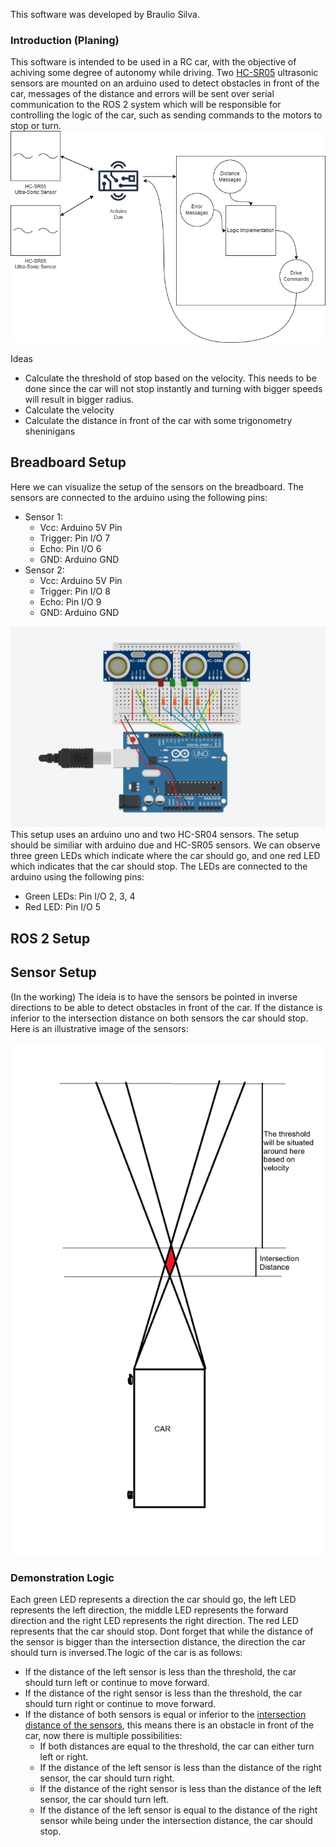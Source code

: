This software was developed by Braulio Silva.

### Introduction (Planing)
This software is intended to be used in a RC car, with the objective of achiving some degree of autonomy while driving. Two [HC-SR05](docs\resources\M_HY-SRF05_0003.pdf) ultrasonic sensors are mounted on an arduino used to detect obstacles in front of the car, messages of the distance and errors will be sent over serial communication to the ROS 2 system which will be responsible for controlling the logic of the car, such as sending commands to the motors to stop or turn.   
![Driverless System](resources\DriverlessSys.png)

Ideas
 - Calculate the threshold of stop based on the velocity. This needs to be done since the car will not stop instantly and turning with bigger speeds will result in bigger radius.
 - Calculate the velocity
 - Calculate the distance in front of the car with some trigonometry sheninigans

## Breadboard Setup
Here we can visualize the setup of the sensors on the breadboard. The sensors are connected to the arduino using the following pins:
- Sensor 1:
    - Vcc: Arduino 5V Pin
    - Trigger: Pin I/O 7
    - Echo: Pin I/O 6
    - GND: Arduino GND 
- Sensor 2:
    - Vcc: Arduino 5V Pin
    - Trigger: Pin I/O 8
    - Echo: Pin I/O 9
    - GND: Arduino GND 

![Arduino Setup with HC-SR05](resources\ArduinoSetup.png)
This setup uses an arduino uno and two HC-SR04 sensors.
The setup should be similiar with arduino due and HC-SR05 sensors. We can observe three green LEDs which indicate where the car should go, and one red LED which indicates that the car should stop. The LEDs are connected to the arduino using the following pins:
 - Green LEDs: Pin I/O 2, 3, 4
 - Red LED: Pin I/O 5

## ROS 2 Setup

## Sensor Setup
(In the working)
The ideia is to have the sensors be pointed in inverse directions to be able to detect obstacles in front of the car. If the distance is inferior to the intersection distance on both sensors the car should stop. Here is an illustrative image of the sensors:

![Sensor Setup](resources\PaintMaster.png) 

### Demonstration Logic
Each green LED represents a direction the car should go, the left LED represents the left direction, the middle LED represents the forward direction and the right LED represents the right direction. The red LED represents that the car should stop. Dont forget that while the distance of the sensor is bigger than the intersection distance, the direction the car should turn is inversed.The logic of the car is as follows:
- If the distance of the left sensor is less than the threshold, the car should turn left or continue to move forward.
- If the distance of the right sensor is less than the threshold, the car should turn right or continue to move forward.
- If the distance of both sensors is equal or inferior to the [intersection distance of the sensors](#sensor-setup), this means there is an obstacle in front of the car, now there is multiple possibilities:
    - If both distances are equal to the threshold, the car can either turn left or right.
    - If the distance of the left sensor is less than the distance of the right sensor, the car should turn right.
    - If the distance of the right sensor is less than the distance of the left sensor, the car should turn left.
    - If the distance of the left sensor is equal to the distance of the right sensor while being under the intersection distance, the car should stop.